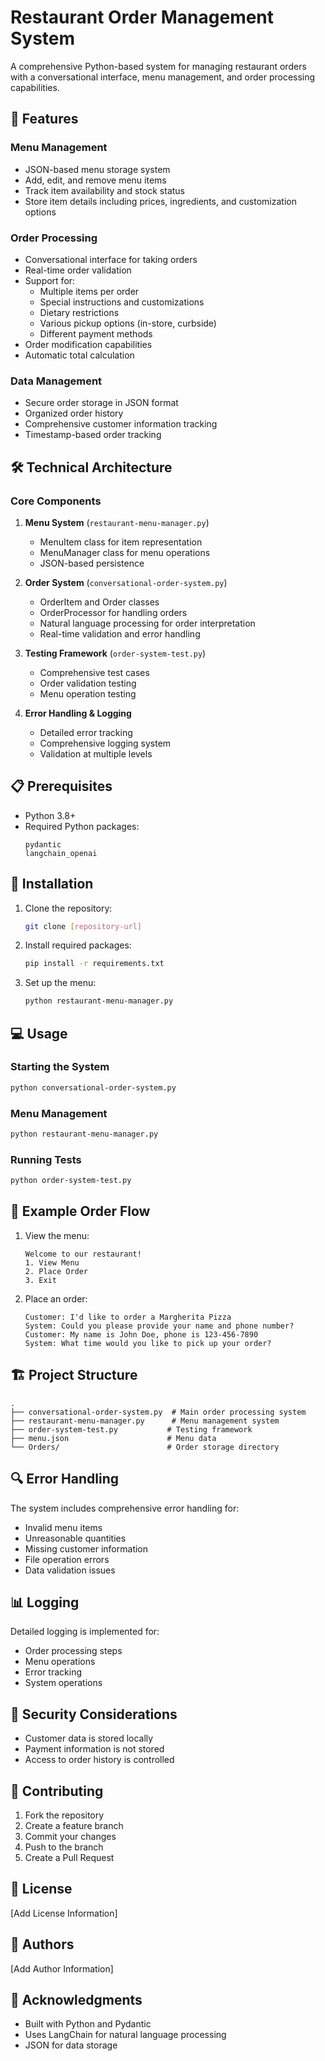 # Restaurant Order Management System

A comprehensive Python-based system for managing restaurant orders with a conversational interface, menu management, and order processing capabilities.

## 🌟 Features

### Menu Management
- JSON-based menu storage system
- Add, edit, and remove menu items
- Track item availability and stock status
- Store item details including prices, ingredients, and customization options

### Order Processing
- Conversational interface for taking orders
- Real-time order validation
- Support for:
  - Multiple items per order
  - Special instructions and customizations
  - Dietary restrictions
  - Various pickup options (in-store, curbside)
  - Different payment methods
- Order modification capabilities
- Automatic total calculation

### Data Management
- Secure order storage in JSON format
- Organized order history
- Comprehensive customer information tracking
- Timestamp-based order tracking

## 🛠️ Technical Architecture

### Core Components
1. **Menu System** (`restaurant-menu-manager.py`)
   - MenuItem class for item representation
   - MenuManager class for menu operations
   - JSON-based persistence

2. **Order System** (`conversational-order-system.py`)
   - OrderItem and Order classes
   - OrderProcessor for handling orders
   - Natural language processing for order interpretation
   - Real-time validation and error handling

3. **Testing Framework** (`order-system-test.py`)
   - Comprehensive test cases
   - Order validation testing
   - Menu operation testing

4. **Error Handling & Logging**
   - Detailed error tracking
   - Comprehensive logging system
   - Validation at multiple levels

## 📋 Prerequisites

- Python 3.8+
- Required Python packages:
  ```
  pydantic
  langchain_openai
  ```

## 🚀 Installation

1. Clone the repository:
   ```bash
   git clone [repository-url]
   ```

2. Install required packages:
   ```bash
   pip install -r requirements.txt
   ```

3. Set up the menu:
   ```bash
   python restaurant-menu-manager.py
   ```

## 💻 Usage

### Starting the System
```bash
python conversational-order-system.py
```

### Menu Management
```bash
python restaurant-menu-manager.py
```

### Running Tests
```bash
python order-system-test.py
```

## 📝 Example Order Flow

1. View the menu:
   ```
   Welcome to our restaurant!
   1. View Menu
   2. Place Order
   3. Exit
   ```

2. Place an order:
   ```
   Customer: I'd like to order a Margherita Pizza
   System: Could you please provide your name and phone number?
   Customer: My name is John Doe, phone is 123-456-7890
   System: What time would you like to pick up your order?
   ```

## 🏗️ Project Structure

```
.
├── conversational-order-system.py  # Main order processing system
├── restaurant-menu-manager.py      # Menu management system
├── order-system-test.py           # Testing framework
├── menu.json                      # Menu data
└── Orders/                        # Order storage directory
```

## 🔍 Error Handling

The system includes comprehensive error handling for:
- Invalid menu items
- Unreasonable quantities
- Missing customer information
- File operation errors
- Data validation issues

## 📊 Logging

Detailed logging is implemented for:
- Order processing steps
- Menu operations
- Error tracking
- System operations

## 🔐 Security Considerations

- Customer data is stored locally
- Payment information is not stored
- Access to order history is controlled

## 🤝 Contributing

1. Fork the repository
2. Create a feature branch
3. Commit your changes
4. Push to the branch
5. Create a Pull Request

## 📄 License

[Add License Information]

## 👥 Authors

[Add Author Information]

## 🙏 Acknowledgments

- Built with Python and Pydantic
- Uses LangChain for natural language processing
- JSON for data storage
